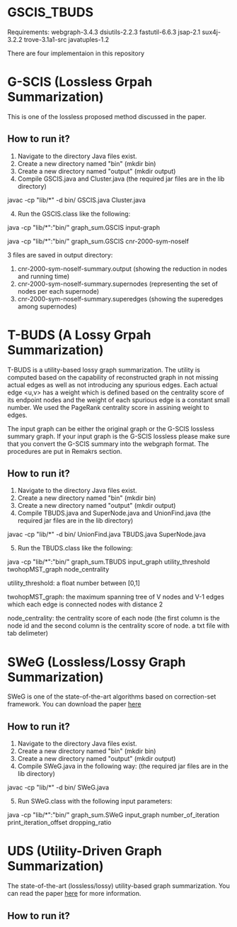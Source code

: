 # GSCIS_TBUDS

Requirements:
webgraph-3.4.3
dsiutils-2.2.3
fastutil-6.6.3
jsap-2.1
sux4j-3.2.2
trove-3.1a1-src
javatuples-1.2


There are four implementaion in this repository

# G-SCIS (Lossless Grpah Summarization)

This is one of the lossless proposed method discussed in the paper. 
## How to run it?
1. Navigate to the directory Java files exist.
2. Create a new directory named "bin" (mkdir bin)
3. Create a new directory named "output" (mkdir output)
3. Compile GSCIS.java and Cluster.java (the required jar files are in the lib directory)

  javac -cp "lib/*" -d bin/ GSCIS.java Cluster.java
  
4. Run the GSCIS.class like the following:

java -cp "lib/*":"bin/" graph_sum.GSCIS input-graph

java -cp "lib/*":"bin/" graph_sum.GSCIS cnr-2000-sym-noself

3 files are saved in output directory: 

1. cnr-2000-sym-noself-summary.output (showing the reduction in nodes and running time)
2. cnr-2000-sym-noself-summary.supernodes (representing the set of nodes per each supernode)
3. cnr-2000-sym-noself-summary.superedges (showing the superedges among supernodes) 

# T-BUDS (A Lossy Grpah Summarization)

T-BUDS is a utility-based lossy graph summarization. The utility is computed based on the capability of reconstructed graph in not missing actual edges as well as not introducing any spurious edges. Each actual edge <u,v> has a weight which is defined based on the centrality score of its endpoint nodes and the weight of each spurious edge is a constant small number. We used the PageRank centrality score in assining weight to edges.   

The input graph can be either the original graph or the G-SCIS lossless summary graph. If your input graph is the G-SCIS lossless please make sure that you convert the G-SCIS summary into the webgraph format. The procedures are put in Remakrs section.

## How to run it?
1. Navigate to the directory Java files exist.
2. Create a new directory named "bin" (mkdir bin)
3. Create a new directory named "output" (mkdir output)
4. Compile TBUDS.java and SuperNode.java and UnionFind.java (the required jar files are in the lib directory)

javac -cp "lib/*" -d bin/ UnionFind.java TBUDS.java SuperNode.java

5. Run the TBUDS.class like the following:

java -cp "lib/*":"bin/" graph_sum.TBUDS input_graph utility_threshold twohopMST_graph node_centrality

utility_threshold: a float number between [0,1]

twohopMST_graph: the maximum spanning tree of V nodes and V-1 edges which each edge is connected nodes with distance 2

node_centrality: the centrality score of each node (the first column is the node id and the second column is the centrality score of node. a txt file with tab delimeter)





# SWeG (Lossless/Lossy Graph Summarization)

SWeG is one of the state-of-the-art algorithms based on correction-set framework. You can download the paper [here](https://dl.acm.org/doi/10.1145/3308558.3313402)
## How to run it? 
1. Navigate to the directory Java files exist.
2. Create a new directory named "bin" (mkdir bin)
3. Create a new directory named "output" (mkdir output)
4. Compile SWeG.java in the following way: (the required jar files are in the lib directory)

javac -cp "lib/*" -d bin/ SWeG.java 

5. Run SWeG.class with the following input parameters:

java -cp "lib/*":"bin/" graph_sum.SWeG input_graph number_of_iteration print_iteration_offset dropping_ratio





# UDS (Utility-Driven Graph Summarization)

The state-of-the-art (lossless/lossy) utility-based graph summarization. You can read the paper [here](http://www.vldb.org/pvldb/vol12/p335-kumar.pdf) for more information. 
## How to run it?


